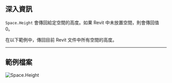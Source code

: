 ## 深入資訊
`Space.Height` 會傳回給定空間的高度。如果 Revit 中未放置空間，則會傳回值 0。

在以下範例中，傳回目前 Revit 文件中所有空間的高度。
___
## 範例檔案

![Space.Height](./Revit.Elements.Space.Height_img.jpg)
